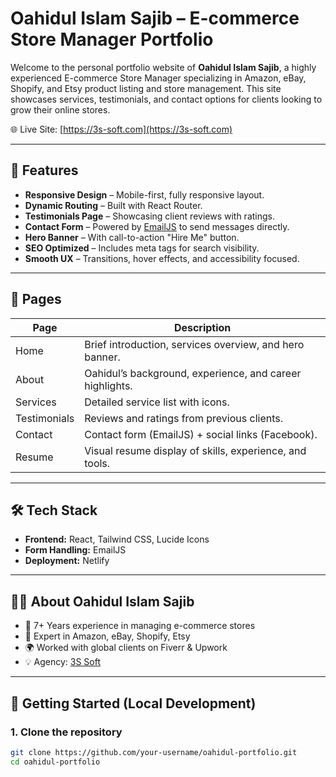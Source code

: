 # Oahidul Islam Sajib – E-commerce Store Manager Portfolio

Welcome to the personal portfolio website of **Oahidul Islam Sajib**, a highly experienced E-commerce Store Manager specializing in Amazon, eBay, Shopify, and Etsy product listing and store management. This site showcases services, testimonials, and contact options for clients looking to grow their online stores.

🌐 Live Site: [https://3s-soft.com](https://3s-soft.com)

---

## 🚀 Features

- **Responsive Design** – Mobile-first, fully responsive layout.
- **Dynamic Routing** – Built with React Router.
- **Testimonials Page** – Showcasing client reviews with ratings.
- **Contact Form** – Powered by [EmailJS](https://www.emailjs.com/) to send messages directly.
- **Hero Banner** – With call-to-action "Hire Me" button.
- **SEO Optimized** – Includes meta tags for search visibility.
- **Smooth UX** – Transitions, hover effects, and accessibility focused.

---

## 🧩 Pages

| Page        | Description                                               |
|-------------|-----------------------------------------------------------|
| Home        | Brief introduction, services overview, and hero banner.  |
| About       | Oahidul’s background, experience, and career highlights. |
| Services    | Detailed service list with icons.                         |
| Testimonials| Reviews and ratings from previous clients.               |
| Contact     | Contact form (EmailJS) + social links (Facebook).        |
| Resume      | Visual resume display of skills, experience, and tools.  |

---

## 🛠️ Tech Stack

- **Frontend:** React, Tailwind CSS, Lucide Icons
- **Form Handling:** EmailJS
- **Deployment:** Netlify

---

## 🧑‍💼 About Oahidul Islam Sajib

- 🛒 7+ Years experience in managing e-commerce stores
- 🎯 Expert in Amazon, eBay, Shopify, Etsy
- 🌍 Worked with global clients on Fiverr & Upwork
- 💡 Agency: [3S Soft](https://3s-soft.com/)

---

## 🔧 Getting Started (Local Development)

### 1. Clone the repository

```bash
git clone https://github.com/your-username/oahidul-portfolio.git
cd oahidul-portfolio
